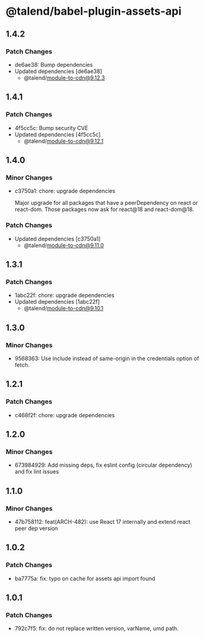 # @talend/babel-plugin-assets-api

## 1.4.2

### Patch Changes

- de6ae38: Bump dependencies
- Updated dependencies [de6ae38]
  - @talend/module-to-cdn@9.12.3

## 1.4.1

### Patch Changes

- 4f5cc5c: Bump security CVE
- Updated dependencies [4f5cc5c]
  - @talend/module-to-cdn@9.12.1

## 1.4.0

### Minor Changes

- c3750a1: chore: upgrade dependencies

  Major upgrade for all packages that have a peerDependency on react or react-dom. Those packages now ask for react@18 and react-dom@18.

### Patch Changes

- Updated dependencies [c3750a1]
  - @talend/module-to-cdn@9.11.0

## 1.3.1

### Patch Changes

- 1abc22f: chore: upgrade dependencies
- Updated dependencies [1abc22f]
  - @talend/module-to-cdn@9.10.1

## 1.3.0

### Minor Changes

- 9568363: Use include instead of same-origin in the credentials option of fetch.

## 1.2.1

### Patch Changes

- c468f2f: chore: upgrade dependencies

## 1.2.0

### Minor Changes

- 673984929: Add missing deps, fix eslint config (circular dependency) and fix lint issues

## 1.1.0

### Minor Changes

- 47b758112: feat(ARCH-482): use React 17 internally and extend react peer dep version

## 1.0.2

### Patch Changes

- ba7775a: fix: typo on cache for assets api import found

## 1.0.1

### Patch Changes

- 792c7f5: fix: do not replace written version, varName, umd path.
